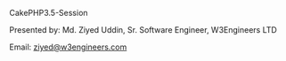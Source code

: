 CakePHP3.5-Session


Presented by:
Md. Ziyed Uddin,
Sr. Software Engineer,
W3Engineers LTD

Email: ziyed@w3engineers.com
